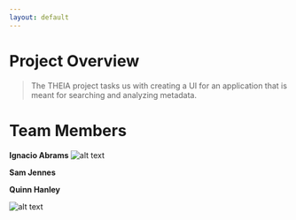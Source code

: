 ```yaml
---
layout: default
---
```


# Project Overview

> The THEIA project tasks us with creating a UI for an application that is meant for searching and analyzing metadata.

# Team Members

**Ignacio Abrams**
![alt text](https://i.imgur.com/epc0Jvj.jpeg)

**Sam Jennes**

**Quinn Hanley**

![alt text](https://i.imgur.com/lZpsnvQ.jpeg)
